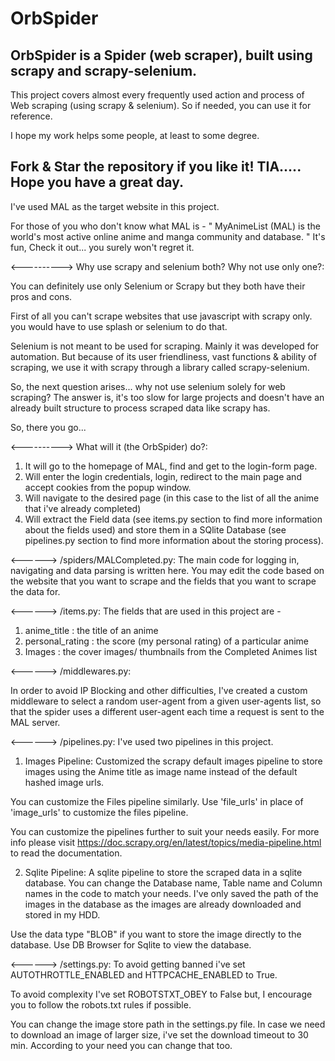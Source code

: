 # OrbSpider
OrbSpider is a Spider (web scraper), built using scrapy and scrapy-selenium.
--------------------------------------------------------------------------   
   This project covers almost every frequently used action and process of Web scraping (using scrapy & selenium).
   So if needed, you can use it for reference.

   I hope my work helps some people, at least to some degree.

   Fork & Star the repository if you like it! TIA..... Hope you have a great day.
--------------------------------------------------------------------------


I've used MAL as the target website in this project.

For those of you who don't know what MAL is -
   " MyAnimeList (MAL) is the world's most active online anime and manga community and database. "
It's fun, Check it out... you surely won't regret it.


<----------> Why use scrapy and selenium both? Why not use only one?:

You can definitely use only Selenium or Scrapy but they both have their pros and cons.

First of all you can't scrape websites that use javascript with scrapy only. you would have to use splash or selenium to do that.

Selenium is not meant to be used for scraping. Mainly it was developed for automation. But because of its user friendliness, vast functions & ability of scraping, we use it with scrapy through a library called scrapy-selenium.

So, the next question arises... why not use selenium solely for web scraping? The answer is, it's too slow for large projects and doesn't have an already built structure to process scraped data like scrapy has.

So, there you go...


<----------> What will it (the OrbSpider) do?:

01. It will go to the homepage of MAL, find and get to the login-form page.
02. Will enter the login credentials, login, redirect to the main page and accept cookies from the popup window.
03. Will navigate to the desired page (in this case to the list of all the anime that i've already completed)
04. Will extract the Field data (see items.py section to find more information about the fields used) and store them in a SQlite Database (see pipelines.py section to find more information about the storing process).


<------> /spiders/MALCompleted.py:
The main code for logging in, navigating and data parsing is written here. You may edit the code based on the website that you want to scrape and the fields that you want to scrape the data for.


<------> /items.py:
The fields that are used in this project are -

01. anime_title : the title of an anime
02. personal_rating : the score (my personal rating) of a particular anime
03. Images : the cover images/ thumbnails from the Completed Animes list


<------> /middlewares.py:

In order to avoid IP Blocking and other difficulties, I've created a custom middleware to select a random user-agent from a given user-agents list, so that the spider uses a different user-agent each time a request is sent to the MAL server.


<------> /pipelines.py:
I've used two pipelines in this project.

01. Images Pipeline: Customized the scrapy default images pipeline to store images using the Anime title as image name instead of the default hashed image urls.

You can customize the Files pipeline similarly. Use 'file_urls' in place of 'image_urls' to customize the files pipeline.

You can customize the pipelines further to suit your needs easily. For more info please visit https://doc.scrapy.org/en/latest/topics/media-pipeline.html to read the documentation.

02. Sqlite Pipeline: A sqlite pipeline to store the scraped data in a sqlite database.
You can change the Database name, Table name and Column names in the code to match your needs.
I've only saved the path of the images in the database as the images are already downloaded and stored in my HDD.

Use the data type "BLOB" if you want to store the image directly to the database.
Use DB Browser for Sqlite to view the database.


<------> /settings.py:
To avoid getting banned i've set AUTOTHROTTLE_ENABLED and HTTPCACHE_ENABLED to True.

To avoid complexity I've set ROBOTSTXT_OBEY to False but, I encourage you to follow the robots.txt rules if possible.

You can change the image store path in the settings.py file. In case we need to download an image of larger size, i've set the download timeout to 30 min. According to your need you can change that too.

